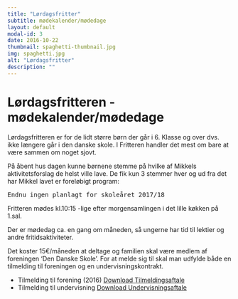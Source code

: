 ```yaml
---
title: "Lørdagsfritter"
subtitle: mødekalender/mødedage
layout: default
modal-id: 3
date: 2016-10-22
thumbnail: spaghetti-thumbnail.jpg
img: spaghetti.jpg
alt: "Lørdagsfritter"
description: ""
---
```



# Lørdagsfritteren - mødekalender/mødedage

Lørdagsfritteren er for de lidt større børn der går i 6. Klasse og over dvs. ikke længere går i den danske skole. I Fritteren handler det mest om bare at være sammen om noget sjovt.

På åbent hus dagen kunne børnene stemme på hvilke af Mikkels aktivitetsforslag de helst ville lave. De fik kun 3 stemmer hver og ud fra det har Mikkel lavet er foreløbigt program:

<pre>
Endnu ingen planlagt for skoleåret 2017/18
</pre>

Fritteren mødes kl.10:15 -lige efter morgensamlingen i det lille køkken på 1.sal.

Der er mødedag ca. en gang om måneden, så ungerne har tid til lektier og andre fritidsaktiviteter.

Det koster 15€/måneden at deltage og familien skal være medlem af foreningen ‘Den Danske Skole’. For at melde sig til skal man udfylde både en tilmelding til foreningen og en undervisningskontrakt. 

- Tilmelding til forening (2016) <a href="files/Vereinsbeitrittserklaerung_2016.pdf" type="button" class="btn btn-default btn-download"><i class="fa fa-check-square"></i> Download Tilmeldingsaftale</a>
- Tilmelding til undervisning <a href="files/Unterrichtsvertrag_2016.pdf" type="button" class="btn btn-default btn-download"><i class="fa fa-check-square"></i> Download Undervisningsaftale</a>
